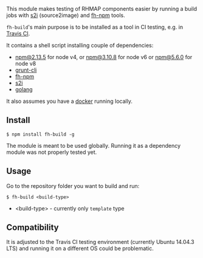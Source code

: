 This module makes testing of RHMAP components easier by running a build jobs with [s2i](https://github.com/openshift/source-to-image) (source2image) and [fh-npm](https://www.npmjs.com/package/fh-npm) tools.

`fh-build`'s main purpose is to be installed as a tool in CI testing, e.g. in [Travis CI](http://travis-ci.org).

It contains a shell script installing couple of dependencies:
- npm@2.13.5 for node v4, or npm@3.10.8 for node v6 or npm@5.6.0 for node v8
- [grunt-cli](https://www.npmjs.com/package/grunt-cli)
- [fh-npm](https://www.npmjs.com/package/fh-npm)
- [s2i](https://github.com/openshift/source-to-image)
- [golang](https://github.com/golang/go)

It also assumes you have a [docker](https://www.docker.com/) running locally.

## Install
`$ npm install fh-build -g`

The module is meant to be used globally. Running it as a dependency module was not properly tested yet.

## Usage
Go to the repository folder you want to build and run:

`$ fh-build <build-type>`

- \<build-type\> - currently only `template` type

## Compatibility
It is adjusted to the Travis CI testing environment (currently Ubuntu 14.04.3 LTS) and running it on a different OS could be problematic.
